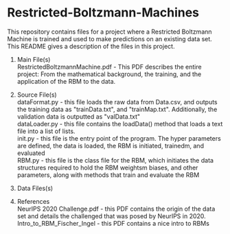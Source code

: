 # Restricted-Boltzmann-Machines
This repository contains files for a project where a Restricted Boltzmann Machine is trained and used to make predictions on an existing data set.
This README gives a description of the files in this project.

1. Main File(s) <br />
  RestrictedBoltzmannMachine.pdf - This PDF describes the entire project: From the mathematical background, the training, and the application of the RBM to the data.<br />
2. Source File(s) <br />
  dataFormat.py - this file loads the raw data from Data.csv, and outputs the training data as "trainData.txt", and "trainMap.txt". Additionally, the validation        data is outputted as "valData.txt" <br />
  dataLoader.py - this file contains the loadData() method that loads a text file into a list of lists. <br />
  init.py - this file is the entry point of the program. The hyper parameters are defined, the data is loaded, the RBM is initiated, trainedm, and evaluated <br />
  RBM.py - this file is the class file for the RBM, which initiates the data structures required to hold the RBM weightsm biases, and other parameters, along with      methods that train and evaluate the RBM

4. Data Files(s)
5. References<br />
  NeurIPS 2020 Challenge.pdf - this PDF contains the origin of the data set and details the challenged that was posed by NeurIPS in 2020.<br />
  Intro_to_RBM_Fischer_Ingel - this PDF contains a nice intro to RBMs<br />
